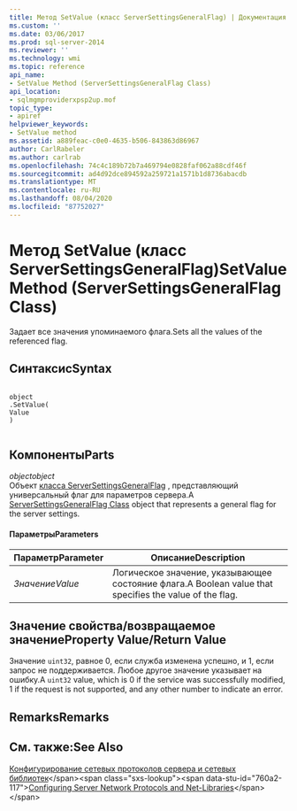 ```yaml
---
title: Метод SetValue (класс ServerSettingsGeneralFlag) | Документация Майкрософт
ms.custom: ''
ms.date: 03/06/2017
ms.prod: sql-server-2014
ms.reviewer: ''
ms.technology: wmi
ms.topic: reference
api_name:
- SetValue Method (ServerSettingsGeneralFlag Class)
api_location:
- sqlmgmproviderxpsp2up.mof
topic_type:
- apiref
helpviewer_keywords:
- SetValue method
ms.assetid: a889feac-c0e0-4635-b506-843863d86967
author: CarlRabeler
ms.author: carlrab
ms.openlocfilehash: 74c4c189b72b7a469794e0828faf062a88cdf46f
ms.sourcegitcommit: ad4d92dce894592a259721a1571b1d8736abacdb
ms.translationtype: MT
ms.contentlocale: ru-RU
ms.lasthandoff: 08/04/2020
ms.locfileid: "87752027"
---
```

# <a name="setvalue-method-serversettingsgeneralflag-class"></a><span data-ttu-id="760a2-102">Метод SetValue (класс ServerSettingsGeneralFlag)</span><span class="sxs-lookup"><span data-stu-id="760a2-102">SetValue Method (ServerSettingsGeneralFlag Class)</span></span>
  <span data-ttu-id="760a2-103">Задает все значения упоминаемого флага.</span><span class="sxs-lookup"><span data-stu-id="760a2-103">Sets all the values of the referenced flag.</span></span>  
  
## <a name="syntax"></a><span data-ttu-id="760a2-104">Синтаксис</span><span class="sxs-lookup"><span data-stu-id="760a2-104">Syntax</span></span>  
  
```  
  
object  
.SetValue(  
Value  
)  
  
```  
  
## <a name="parts"></a><span data-ttu-id="760a2-105">Компоненты</span><span class="sxs-lookup"><span data-stu-id="760a2-105">Parts</span></span>  
 <span data-ttu-id="760a2-106">*object*</span><span class="sxs-lookup"><span data-stu-id="760a2-106">*object*</span></span>  
 <span data-ttu-id="760a2-107">Объект [класса ServerSettingsGeneralFlag](serversettingsgeneralflag-class.md) , представляющий универсальный флаг для параметров сервера.</span><span class="sxs-lookup"><span data-stu-id="760a2-107">A [ServerSettingsGeneralFlag Class](serversettingsgeneralflag-class.md) object that represents a general flag for the server settings.</span></span>  
  
#### <a name="parameters"></a><span data-ttu-id="760a2-108">Параметры</span><span class="sxs-lookup"><span data-stu-id="760a2-108">Parameters</span></span>  
  
|<span data-ttu-id="760a2-109">Параметр</span><span class="sxs-lookup"><span data-stu-id="760a2-109">Parameter</span></span>|<span data-ttu-id="760a2-110">Описание</span><span class="sxs-lookup"><span data-stu-id="760a2-110">Description</span></span>|  
|---------------|-----------------|  
|<span data-ttu-id="760a2-111">*Значение*</span><span class="sxs-lookup"><span data-stu-id="760a2-111">*Value*</span></span>|<span data-ttu-id="760a2-112">Логическое значение, указывающее состояние флага.</span><span class="sxs-lookup"><span data-stu-id="760a2-112">A Boolean value that specifies the value of the flag.</span></span>|  
  
## <a name="property-valuereturn-value"></a><span data-ttu-id="760a2-113">Значение свойства/возвращаемое значение</span><span class="sxs-lookup"><span data-stu-id="760a2-113">Property Value/Return Value</span></span>  
 <span data-ttu-id="760a2-114">Значение `uint32`, равное 0, если служба изменена успешно, и 1, если запрос не поддерживается. Любое другое значение указывает на ошибку.</span><span class="sxs-lookup"><span data-stu-id="760a2-114">A `uint32` value, which is 0 if the service was successfully modified, 1 if the request is not supported, and any other number to indicate an error.</span></span>  
  
## <a name="remarks"></a><span data-ttu-id="760a2-115">Remarks</span><span class="sxs-lookup"><span data-stu-id="760a2-115">Remarks</span></span>  
  
## <a name="see-also"></a><span data-ttu-id="760a2-116">См. также:</span><span class="sxs-lookup"><span data-stu-id="760a2-116">See Also</span></span>  
 <span data-ttu-id="760a2-117">[Конфигурирование сетевых протоколов сервера и сетевых библиотек](https://msdn.microsoft.com/library/ms177485\(v=sql.100\).aspx)</span><span class="sxs-lookup"><span data-stu-id="760a2-117">[Configuring Server Network Protocols and Net-Libraries](https://msdn.microsoft.com/library/ms177485\(v=sql.100\).aspx)</span></span>  
  
  
